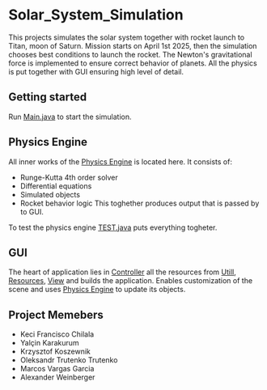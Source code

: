 # Solar_System_Simulation
This projects simulates the solar system together with rocket launch to Titan, moon of Saturn. 
Mission starts on April 1st 2025, then the simulation chooses best conditions to launch the rocket.
The Newton's gravitational force is implemented to ensure correct behavior of planets. 
All the physics is put together with GUI ensuring high level of detail.

## Getting started
Run [Main.java](./src/Main.java) to start the simulation. 

## Physics Engine
All inner works of the [Physics Engine](./Physics_Engine) is located here. 
It consists of:
- Runge-Kutta 4th order solver 
- Differential equations
- Simulated objects
- Rocket behavior logic
This toghether produces output that is passed by to GUI.

To test the physics engine [TEST.java](./Physics_Engine/src/Physics_Engine/WorkingSolarSystem/TEST.java) puts everything togheter.

## GUI
The heart of application lies in [Controller](./Controller) all the resources from [Utill](./Utill), [Resources](./Resources), [View](./View) and builds the application.
Enables customization of the scene and uses [Physics Engine](./Physics_Engine) to update its objects.

## Project Memebers
- Keci Francisco Chilala
- Yalçin Karakurum
- Krzysztof Koszewnik
- Oleksandr Trutenko Trutenko
- Marcos Vargas Garcia
- Alexander Weinberger





